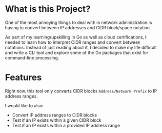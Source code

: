 # What is this Project?
One of the most annoying things to deal with in network administration is having to convert
between IP addresses and CIDR block/space notation.

As part of my learning/upskilling in Go as well as cloud certifications, I needed to learn
how to interpret CIDR ranges and convert between notations.  Instead of just reading about it,
I decided to make my life difficult and write a CLI tool and explore some of the Go packages that
exist for command-line processing.

# Features
Right now, this tool only converts CIDR blocks `Address/Network Prefix` to IP address ranges.

I would like to also:
- Convert IP address ranges to CIDR blocks
- Test if an IP exists within a given CIDR block
- Test if an IP exists within a provided IP address range

